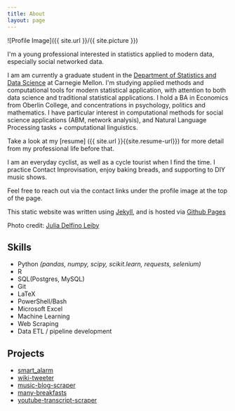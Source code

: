 ```yaml
---
title: About
layout: page
---
```

![Profile Image]({{ site.url }}/{{ site.picture }})


I'm a young professional interested in statistics applied to modern data, especially social networked data.

I am am currently a graduate student in the [Department of Statistics and Data Science](http://www.stat.cmu.edu/) at Carnegie Mellon. I'm studying applied methods and computational tools for modern statistical application, with attention to both data science and traditional statistical applications. I hold a BA in Economics from Oberlin College, and concentrations in psychology, politics and mathematics. I have particular interest in computational methods for social science applications (ABM, network analysis), and Natural Language Processing tasks + computational linguistics. 

Take a look at my [resume] ({{ site.url }}{{site.resume-url}}) for more detail from my professional life before that.

I am an everyday cyclist, as well as a cycle tourist when I find the time. I practice Contact Improvisation, enjoy baking breads, and supporting to DIY music shows. 

Feel free to reach out via the contact links under the profile image at the top of the page. 

This static website was written using [Jekyll](https://jekyllrb.com), and is hosted via [Github Pages](https://pages.github.com/)

Photo credit: [Julia Delfino Leiby](http://julialeiby.com/)

<h2>Skills</h2>

<ul class="skill-list">
	<li>Python <i>(pandas, numpy, scipy, scikit.learn, requests, selenium)</i></li>
	<li>R</li>
	<li>SQL(Postgres, MySQL)</li>
	<li>Git</li>
	<li>LaTeX</li>
	<li>PowerShell/Bash</li>
	<li>Microsoft Excel</li>
	<li>Machine Learning</li>
	<li>Web Scraping</li>
	<li>Data ETL / pipeline development</li>
</ul>

<h2>Projects</h2>

<ul>
	<li><a href="https://github.com/follperson/smart_alarm">smart_alarm</a></li>
	<li><a href="https://github.com/follperson/wiki-tweeter">wiki-tweeter</a></li>
	<li><a href="https://github.com/follperson/music-blog-project">music-blog-scraper</a></li>
	<li><a href="https://github.com/follperson/breakfast-recipe-scraper">many-breakfasts</a></li>
	<li><a href="https://github.com/follperson/youtube-transcript-scraper">youtube-transcript-scraper</a></li>
</ul>
